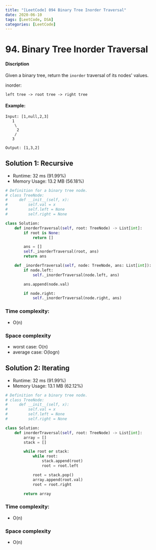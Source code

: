 ```yaml
---
title: "[LeetCode] 094 Binary Tree Inorder Traversal"
date: 2020-06-10
tags: [LeetCode, DSA]
categories: [LeetCode]
---
```


# 94. Binary Tree Inorder Traversal

#### Discription

Given a binary tree, return the `inorder` traversal of its nodes' values.

inorder:

```
left tree -> root tree -> right tree
``` 

#### Example:

```
Input: [1,null,2,3]
   1
    \
     2
    /
   3

Output: [1,3,2]
```

## Solution 1: Recursive

- Runtime: 32 ms (91.99%)
- Memory Usage: 13.2 MB (56.18%)

```python
# Definition for a binary tree node.
# class TreeNode:
#     def __init__(self, x):
#         self.val = x
#         self.left = None
#         self.right = None

class Solution:
    def inorderTraversal(self, root: TreeNode) -> List[int]:
        if root is None:
            return []

        ans = []
        self._inorderTraversal(root, ans)
        return ans

    def _inorderTraversal(self, node: TreeNode, ans: List[int]):
        if node.left:
            self._inorderTraversal(node.left, ans)

        ans.append(node.val)

        if node.right:
            self._inorderTraversal(node.right, ans)
```

### Time complexity: 

- O(n)

### Space complexity

- worst case: O(n)
- average case: O(logn)

## Solution 2: Iterating

- Runtime: 32 ms (91.99%)
- Memory Usage: 13.1 MB (62.12%)

```python
# Definition for a binary tree node.
# class TreeNode:
#     def __init__(self, x):
#         self.val = x
#         self.left = None
#         self.right = None

class Solution:
    def inorderTraversal(self, root: TreeNode) -> List[int]:
        array = []
        stack = []

        while root or stack:
            while root:
                stack.append(root)
                root = root.left

            root = stack.pop()
            array.append(root.val)
            root = root.right

        return array
```

### Time complexity: 

- O(n)

### Space complexity

- O(n)
